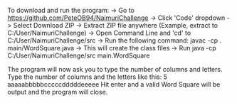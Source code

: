 To download and run the program: 
-> Go to https://github.com/PeteOB94/NaimuriChallenge
-> Click 'Code' dropdown
-> Select Download ZIP
-> Extract ZIP file anywhere (Example, extract to C:/User/NaimuriChallenge)
-> Open Command Line and 'cd' to C:/User/NaimuriChallenge/src
-> Run the following command: javac -cp . main/WordSquare.java
-> This will create the class files
-> Run java -cp C:/User/NaimuriChallenge/src main.WordSquare

The program will now ask you to type the number of columns and letters.
Type the number of columns and the letters like this: 5 aaaaabbbbbcccccdddddeeeee
Hit enter and a valid Word Square will be output and the program will close.
